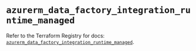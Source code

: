 # `azurerm_data_factory_integration_runtime_managed`

Refer to the Terraform Registry for docs: [`azurerm_data_factory_integration_runtime_managed`](https://registry.terraform.io/providers/hashicorp/azurerm/3.90.0/docs/resources/data_factory_integration_runtime_managed).
